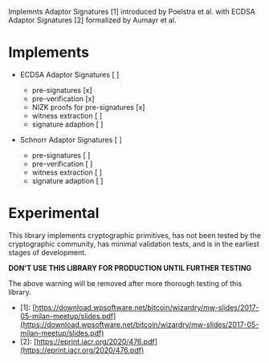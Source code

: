 Implemnts Adaptor Signatures \[1\] introduced by Poelstra et al. with ECDSA Adaptor Signatures \[2\] formalized by Aumayr et al.

# Implements

- ECDSA Adaptor Signatures [ ]
  - pre-signatures [x]
  - pre-verification [x]
  - NIZK proofs for pre-signatures [x]
  - witness extraction [ ]
  - signature adaption [ ]

- Schnorr Adaptor Signatures [ ]
  - pre-signatures [ ]
  - pre-verification [ ]
  - witness extraction [ ]
  - signature adaption [ ]

# Experimental

This library implements cryptographic primitives, has not been tested by the cryptographic community, has minimal validation tests, and is in the earliest stages of development.

**DON'T USE THIS LIBRARY FOR PRODUCTION UNTIL FURTHER TESTING**

The above warning will be removed after more thorough testing of this library.

- \[1\]: [https://download.wpsoftware.net/bitcoin/wizardry/mw-slides/2017-05-milan-meetup/slides.pdf](https://download.wpsoftware.net/bitcoin/wizardry/mw-slides/2017-05-milan-meetup/slides.pdf)
- \[2\]: [https://eprint.iacr.org/2020/476.pdf](https://eprint.iacr.org/2020/476.pdf)
